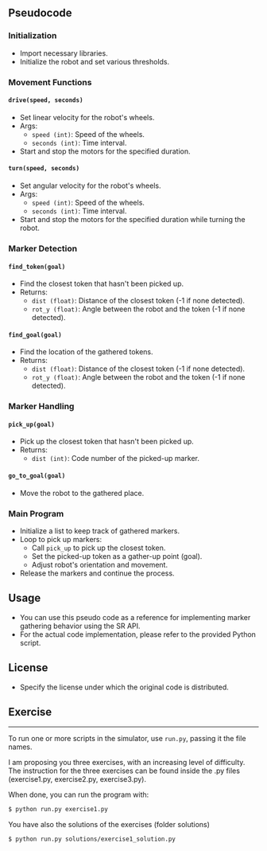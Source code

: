 ## Pseudocode


### Initialization

- Import necessary libraries.
- Initialize the robot and set various thresholds.

### Movement Functions

#### `drive(speed, seconds)`

- Set linear velocity for the robot's wheels.
- Args:
  - `speed (int)`: Speed of the wheels.
  - `seconds (int)`: Time interval.
- Start and stop the motors for the specified duration.

#### `turn(speed, seconds)`

- Set angular velocity for the robot's wheels.
- Args:
  - `speed (int)`: Speed of the wheels.
  - `seconds (int)`: Time interval.
- Start and stop the motors for the specified duration while turning the robot.

### Marker Detection

#### `find_token(goal)`

- Find the closest token that hasn't been picked up.
- Returns:
  - `dist (float)`: Distance of the closest token (-1 if none detected).
  - `rot_y (float)`: Angle between the robot and the token (-1 if none detected).

#### `find_goal(goal)`

- Find the location of the gathered tokens.
- Returns:
  - `dist (float)`: Distance of the closest token (-1 if none detected).
  - `rot_y (float)`: Angle between the robot and the token (-1 if none detected).

### Marker Handling

#### `pick_up(goal)`

- Pick up the closest token that hasn't been picked up.
- Returns:
  - `dist (int)`: Code number of the picked-up marker.

#### `go_to_goal(goal)`

- Move the robot to the gathered place.

### Main Program

- Initialize a list to keep track of gathered markers.
- Loop to pick up markers:
  - Call `pick_up` to pick up the closest token.
  - Set the picked-up token as a gather-up point (goal).
  - Adjust robot's orientation and movement.
- Release the markers and continue the process.

## Usage

- You can use this pseudo code as a reference for implementing marker gathering behavior using the SR API.
- For the actual code implementation, please refer to the provided Python script.

## License

- Specify the license under which the original code is distributed.



## Exercise
-----------------------------

To run one or more scripts in the simulator, use `run.py`, passing it the file names. 

I am proposing you three exercises, with an increasing level of difficulty.
The instruction for the three exercises can be found inside the .py files (exercise1.py, exercise2.py, exercise3.py).

When done, you can run the program with:

```bash
$ python run.py exercise1.py
```

You have also the solutions of the exercises (folder solutions)

```bash
$ python run.py solutions/exercise1_solution.py
```